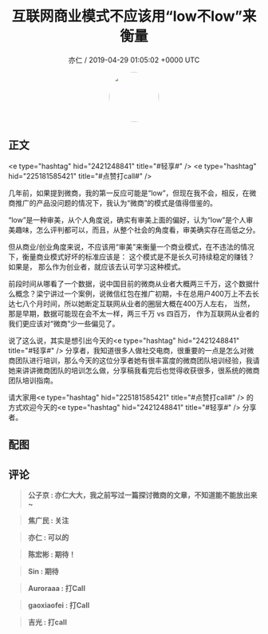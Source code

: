 <h1 align="center">互联网商业模式不应该用“low不low”来衡量</h1>
<p align="center">
    <a>亦仁 / 2019-04-29 01:05:02 &#43;0000 UTC</a>
</p>

<div align="center">
    <img src="https://images.zsxq.com/Fn3NQqCN8nuGF86yZPXSbEsl0mb3?e=1590940799&amp;token=kIxbL07-8jAj8w1n4s9zv64FuZZNEATmlU_Vm6zD:pfbNc8W3hS0oYG_hyXXh_rHMHuc=" width="100" height="100" style="border:1px solid;border-radius:50%; color:#ffffff"/>
</div>

## 正文

<div>
&lt;e type=&#34;hashtag&#34; hid=&#34;2421248841&#34; title=&#34;#轻享#&#34; /&gt; &lt;e type=&#34;hashtag&#34; hid=&#34;225181585421&#34; title=&#34;#点赞打call#&#34; /&gt; 

几年前，如果提到微商，我的第一反应可能是“low”，但现在我不会，相反，在微商推广的产品没问题的情况下，我认为“微商”的模式是值得借鉴的。

“low”是一种审美，从个人角度说，确实有审美上面的偏好，认为“low”是个人审美趣味，怎么评判都可以，而且，从整个社会的角度看，审美确实存在高低之分。

但从商业/创业角度来说，不应该用“审美”来衡量一个商业模式，在不违法的情况下，衡量商业模式好坏的标准应该是： 这个模式是不是长久可持续稳定的赚钱？ 如果是， 那么作为创业者，就应该去认可学习这种模式。

前段时间从哪看了一个数据，说中国目前的微商从业者大概两三千万，这个数据什么概念？梁宁讲过一个案例，说微信红包在推广初期，卡在总用户400万上不去长达七八个月时间，所以她断定互联网从业者的圈层大概在400万人左右， 当然，那是早期，数据可能现在会不太一样，两三千万 vs 四百万， 作为互联网从业者的我们更应该对“微商”少一些偏见了。

说了这么说，其实是想引出今天的&lt;e type=&#34;hashtag&#34; hid=&#34;2421248841&#34; title=&#34;#轻享#&#34; /&gt; 分享者，我知道很多人做社交电商，很重要的一点是怎么对微商团队进行培训，那么今天的这位分享者她有很丰富度的微商团队培训经验，我请她来讲讲微商团队的培训怎么做，分享稿我看完后也觉得收获很多，很系统的微商团队培训指南。

请大家用&lt;e type=&#34;hashtag&#34; hid=&#34;225181585421&#34; title=&#34;#点赞打call#&#34; /&gt; 的方式欢迎今天的&lt;e type=&#34;hashtag&#34; hid=&#34;2421248841&#34; title=&#34;#轻享#&#34; /&gt; 分享者。
</div>

## 配图
<div class="image" align="center">

</div>

## 评论

<div align="left">
<div>

<blockquote >
<span> <strong>公子京 : 亦仁大大，我之前写过一篇探讨微商的文章，不知道能不能放出来~ </strong></span>
</blockquote>

<blockquote >
<span> <strong>焦广民 : 关注 </strong></span>
</blockquote>

<blockquote >
<span> <strong>亦仁 : 可以的 </strong></span>
</blockquote>

<blockquote >
<span> <strong>陈宏彬 : 期待！ </strong></span>
</blockquote>

<blockquote >
<span> <strong>Sin : 期待 </strong></span>
</blockquote>

<blockquote >
<span> <strong>Auroraaa : 打Call </strong></span>
</blockquote>

<blockquote >
<span> <strong>gaoxiaofei : 打Call </strong></span>
</blockquote>

<blockquote >
<span> <strong>吉光 : 打call </strong></span>
</blockquote>

</div>
</div>